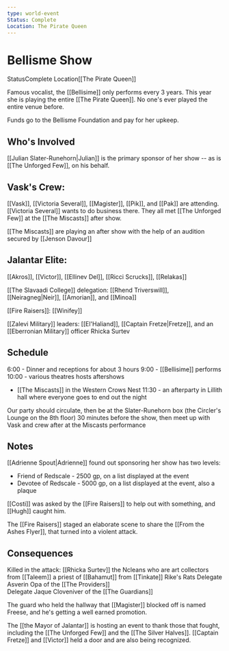 ```yaml
---
type: world-event
Status: Complete
Location: The Pirate Queen
---
```


# Bellisme Show
<span class="dataview inline-field"><span class="inline-field-key">Status</span><span class="inline-field-value">Complete</span></span>
<span class="dataview inline-field"><span class="inline-field-key">Location</span><span class="inline-field-value">[[The Pirate Queen]]</span></span>

Famous vocalist, the [[Bellisime]] only performs every 3 years. This year she is playing the entire [[The Pirate Queen]]. No one's ever played the entire venue before.

Funds go to the Bellisme Foundation and pay for her upkeep. 

## Who's Involved
[[Julian Slater-Runehorn|Julian]] is the primary sponsor of her show -- as is [[The Unforged Few]], on his behalf.

## Vask's Crew:
[[Vask]], [[Victoria Several]], [[Magister]], [[Pik]], and [[Pak]] are attending. [[Victoria Several]] wants to do business there. They all met [[The Unforged Few]] at the [[The Miscasts]] after show.

[[The Miscasts]] are playing an after show with the help of an audition secured by [[Jenson Davour]]

## Jalantar Elite:
[[Akros]], [[Victor]], [[Ellinev Del]], [[Ricci Scrucks]], [[Relakas]]

[[The Slavaadi College]] delegation:
[[Rhend Triverswill]],  [[Neiragneg|Neir]], [[Amorian]], and [[Minoa]] 

[[Fire Raisers]]:
[[Winifey]]

[[Zalevi Military]] leaders:
[[El'Haliand]], [[Captain Fretze|Fretze]], and an [[Eberronian Military]] officer Rhicka Surtev

## Schedule
6:00 - Dinner and receptions for about 3 hours
9:00 - [[Bellisime]] performs
10:00 - various theatres hosts aftershows
* [[The Miscasts]] in the Western Crows Nest
11:30 - an afterparty in Lillith hall where everyone goes to end out the night

Our party should circulate, then be at the Slater-Runehorn box (the Circler's Lounge on the 8th floor) 30 minutes before the show, then meet up with Vask and crew after at the Miscasts performance

## Notes 
[[Adrienne Spout|Adrienne]] found out sponsoring her show has two levels:
-   Friend of Redscale - 2500 gp, on a list displayed at the event
-   Devotee of Redscale - 5000 gp, on a list displayed at the event, also a plaque

[[Costi]] was asked by the [[Fire Raisers]] to help out with something, and [[Hugh]] caught him.

The [[Fire Raisers]] staged an elaborate scene to share the [[From the Ashes Flyer]], that turned into a violent attack. 

## Consequences
Killed in the attack:
	[[Rhicka Surtev]] 
	the Ncleans who are art collectors from [[Taleem]]
	a priest of [[Bahamut]] from [[Tinkate]]
	Rike's Rats 
	Delegate Asverin Opa of the [[The Providers]]  
	Delegate Jaque Cloveniver of the [[The Guardians]]

The guard who held the hallway that [[Magister]] blocked off is named Freese, and he's getting a well earned promotion. 

The [[the Mayor of Jalantar]] is hosting an event to thank those that fought, including the [[The Unforged Few]] and the [[The Silver Halves]]. [[Captain Fretze]] and [[Victor]] held a door and are also being recognized. 